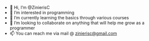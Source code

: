 - 👋 Hi, I’m @ZinierisC
- 👀 I’m interested in programming
- 🌱 I’m currently learning the basics through various courses
- 💞️ I’m looking to collaborate on anything that will help me grow as a programmer
- 📫 You can reach me via mail @ zinierisc@gmail.com

<!---
ZinierisC/ZinierisC is a ✨ special ✨ repository because its `README.md` (this file) appears on your GitHub profile.
You can click the Preview link to take a look at your changes.
--->
